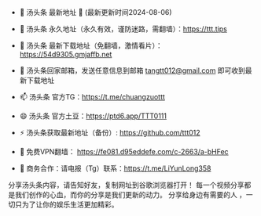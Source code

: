 - 👋 汤头条 最新地址 👋 (最新更新时间2024-08-06)

- 👀 汤头条 永久地址（永久有效，谨防迷路，需翻墙）：https://ttt.tips

- 🌱 汤头条 最新下载地址（免翻墙，激情看片）：  https://54d9305.gmjaffb.net

- 💞️ 汤头条回家邮箱，发送任意信息到邮箱 tangtt012@gmail.com 即可收到最新下载地址

- 📫 汤头条 官方TG：https://t.me/chuangzuottt

- 😄 汤头条 官方土豆：https://ptd6.app/TTT0111

- ⚡ 汤头条获取最新地址（备份）: https://github.com/ttt012

- 🤝 免费VPN翻墙： https://fe081.d95eddefe.com/c-2663/a-bHFec

- 🤝 商务合作：请电报（Tg）联系：https://t.me/LiYunLong358

分享汤头条内容，请告知好友，复制网址到谷歌浏览器打开！ 每一个视频分享都是我们创作的心血，而你的分享是我们更新的动力。 分享给身边有需要的人 ，一切只为了让你的娱乐生活更加精彩。
<!---
ttt012/ttt012 is a ✨ special ✨ repository because its `README.md` (this file) appears on your GitHub profile.
You can click the Preview link to take a look at your changes.
--->
